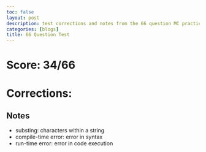 ```yaml
---
toc: false
layout: post
description: test corrections and notes from the 66 question MC practice
categories: [blogs]
title: 66 Question Test
---
```


# Score: 34/66



# Corrections: 



## Notes

- substing: characters within a string
- compile-time error: error in syntax
- run-time error: error in code execution